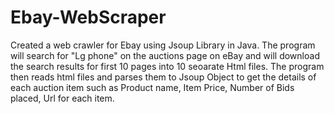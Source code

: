 # Ebay-WebScraper
Created a web crawler for Ebay using Jsoup Library in Java. The program will search for "Lg phone" on the auctions page on eBay and will download the search results for first 10 pages into 10 seoarate Html files. The program then reads html files and parses them to Jsoup Object to get the details of each auction item such as Product name, Item Price, Number of Bids placed, Url for each item. 
